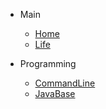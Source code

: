 - Main
 
 	- [Home](/)
 	- [Life](/LIFE.md)

- Programming
	
	- [CommandLine](Java/CommandLine.md)
 	- [JavaBase](Java/JavaBase.md)
